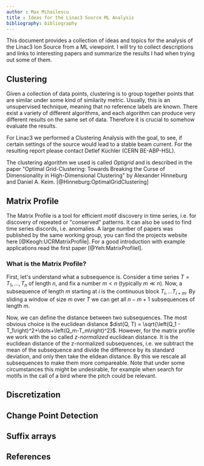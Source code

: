 ```yaml
---
author : Max Mihailescu
title : Ideas for the Linac3 Source ML Analysis
bibliography: bibliography
---
```


This document provides a collection of ideas and topics for the analysis of the Linac3 Ion Source from a ML viewpoint. I will try to collect descriptions and links to interesting papers and summarize the results I had when trying out some of them.

## Clustering

Given a collection of data points, clustering is to group together points that are similar under some kind of similarity metric. Usually, this is an unsupervised technique, meaning that no reference labels are known. There exist a variety of different algorithms, and each algorithm can produce very different results on the same set of data. Therefore it is crucial to somehow evaluate the results.

For Linac3 we performed a Clustering Analysis with the goal, to see, if certain settings of the source would lead to a stable beam current. For the resulting report please contact Detlef Küchler (CERN BE-ABP-HSL).

The clustering algorithm we used is called _Optigrid_ and is described in the paper "Optimal Grid-Clustering: Towards Breaking the Curse of Dimensionality in High-Dimensional Clustering" by Alexander Hinneburg and Daniel A. Keim. [@Hinneburg:OptimalGridClustering]

## Matrix Profile

The Matrix Profile is a tool for efficient motif discovery in time series, i.e. for discovery of repeated or "conserved" patterns. It can also be used to find time series discords, i.e. anomalies. A large number of papers was published by the same working group, you can find the projects website here [@Keogh:UCRMatrixProfile]. For a good introduction with example applications read the first paper [@Yeh:MatrixProfileI].


### What is the Matrix Profile?

First, let's understand what a subsequence is. Consider a time series $T=T_1, \dots ,T_n$ of length $n$, and fix a number $m < n$ (typically $m \ll n$). Now, a subsequence of length $m$ starting at $i$ is the continuous block $T_i, \dots T_{i+m}$. By sliding a window of size $m$ over $T$ we can get all $n-m+1$ subsequences of length $m$.

Now, we can define the distance between two subsequences. The most obvious choice is the euclidean distance $dist(Q, T) = \sqrt{\left(Q_1 - T_1\right)^2+\dots+\left(Q_m-T_m\right)^2}$. However, for the matrix profile we work with the so called _z-normalized_ euclidean distance. It is the euclidean distance of the z-normalized subsequences, i.e. we subtract the mean of the subsequence and divide the difference by its standard deviation, and only then take the elidean distance. By this we rescale all subsequences to make them more compareable. Note that under some circumstances this might be undesirable, for example when search for motifs in the call of a bird where the pitch could be relevant.

## Discretization

## Change Point Detection

## Suffix arrays

## References
